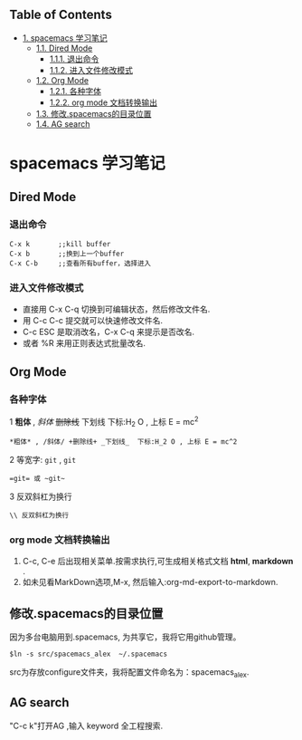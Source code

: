 <div id="table-of-contents">
<h2>Table of Contents</h2>
<div id="text-table-of-contents">
<ul>
<li><a href="#org820b3cd">1. spacemacs 学习笔记</a>
<ul>
<li><a href="#orgb56c5c1">1.1. Dired Mode</a>
<ul>
<li><a href="#orgde01cde">1.1.1. 退出命令</a></li>
<li><a href="#org51c08ec">1.1.2. 进入文件修改模式</a></li>
</ul>
</li>
<li><a href="#org63ca829">1.2. Org Mode</a>
<ul>
<li><a href="#orgb0eda23">1.2.1. 各种字体</a></li>
<li><a href="#org261ccf5">1.2.2. org mode 文档转换输出</a></li>
</ul>
</li>
<li><a href="#org29c5369">1.3. 修改.spacemacs的目录位置</a></li>
<li><a href="#org764b56d">1.4. AG search</a></li>
</ul>
</li>
</ul>
</div>
</div>

<a id="org820b3cd"></a>

# spacemacs 学习笔记


<a id="orgb56c5c1"></a>

## Dired Mode


<a id="orgde01cde"></a>

### 退出命令

    C-x k       ;;kill buffer
    C-x b       ;;换到上一个buffer
    C-x C-b     ;;查看所有buffer，选择进入


<a id="org51c08ec"></a>

### 进入文件修改模式

-   直接用 C-x C-q 切换到可编辑状态，然后修改文件名.
-   用 C-c C-c 提交就可以快速修改文件名.
-   C-c ESC 是取消改名，C-x C-q 来提示是否改名.
-   或者 %R 来用正则表达式批量改名.


<a id="org63ca829"></a>

## Org Mode


<a id="orgb0eda23"></a>

### 各种字体

1 **粗体** , *斜体* <del>删除线</del> <span class="underline">下划线</span>  下标:H<sub>2</sub> O , 上标 E = mc<sup>2</sup>   

    *粗体* , /斜体/ +删除线+ _下划线_  下标:H_2 O , 上标 E = mc^2

2 等宽字: `git` , `git`   

    =git= 或 ~git~

3 反双斜杠为换行

    \\ 反双斜杠为换行


<a id="org261ccf5"></a>

### org mode 文档转换输出

1.  C-c, C-e 后出现相关菜单.按需求执行,可生成相关格式文档 **html**, **markdown** .
2.  如未见看MarkDown选项,M-x, 然后输入:org-md-export-to-markdown.


<a id="org29c5369"></a>

## 修改.spacemacs的目录位置

因为多台电脑用到.spacemacs, 为共享它，我将它用github管理。

    $ln -s src/spacemacs_alex  ~/.spacemacs

src为存放configure文件夹，我将配置文件命名为：spacemacs<sub>alex</sub>.


<a id="org764b56d"></a>

## AG search

"C-c k"打开AG ,输入 keyword 全工程搜索.


